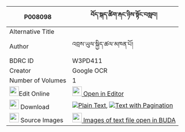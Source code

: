 |P008098|བོད་སྐད་ཚིག་རྐང་ཉིས་སྟོང་བསླབ། 
| --- | --- 
|Alternative Title |
|Author| འབྲས་ཡུལ་སྐྱིད་ཚལ་མཁན་པོ།
|BDRC ID | W3PD411
|Creator | Google OCR
|Number of Volumes| 1
|<img width="25" src="https://img.icons8.com/color/25/000000/edit-property.png">Edit Online| [<img width="25" src="https://avatars.githubusercontent.com/u/45091458?s=200&v=4"> Open in Editor](http://editor.openpecha.org/P008098)
|<img width="25" src="https://img.icons8.com/fluent/48/000000/download-2.png"/>  Download | [![](https://img.icons8.com/color/20/000000/txt.png)Plain Text](https://github.com/Openpecha/P008098/releases/download/v2/boke_tsikkang_nyi_tong_lab_plain_P008098.zip), [![](https://img.icons8.com/color/20/000000/txt.png)Text with Pagination](https://github.com/Openpecha/P008098/releases/download/v2/boke_tsikkang_nyi_tong_lab_pages_P008098.zip)
|<img width="25" src="https://img.icons8.com/plasticine/100/000000/pictures-folder.png"/>  Source Images | [<img width="25" src="https://library.bdrc.io/icons/BUDA-small.svg"> Images of text file open in BUDA](https://library.bdrc.io/show/bdr:W3PD411)